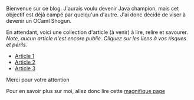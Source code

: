 Bienvenue sur ce blog. J'aurais voulu devenir Java champion, mais cet objectif est déjà campé par quelqu'un d'autre. J'ai donc décidé de viser à devenir un OCaml Shogun.

En attendant, voici une collection d'article (à venir) à lire, relire et savourer.
_Note, aucun article n'est encore publié. Cliquez sur les liens à vos risques et périls._

- [Article 1](https://www.youtube.com/watch?v=dQw4w9WgXcQ "c'est un lien youtube, vous savez vers quoi il vous envoie. Mais personne ne lit jamais les tooltips")
- [Article 2](https://xhtmlboi.github.io/articles/yocaml.html "Article de la personne qui a créé l'outil utilisé pour générer ce blog. Merci à lui.")
- [Article 3](https://xvw.github.io/longs/introduction_aux_monades.html "Vous savez ce que c'est une monade ? Moi non plus, cet article tente de vous l'expliquer.")

Merci pour votre attention

Pour en savoir plus sur moi, allez donc lire cette [magnifique page](/about.html "Magnifique page à propos de moi. Elle est pas encore en ligne mais ça va arriver.")
